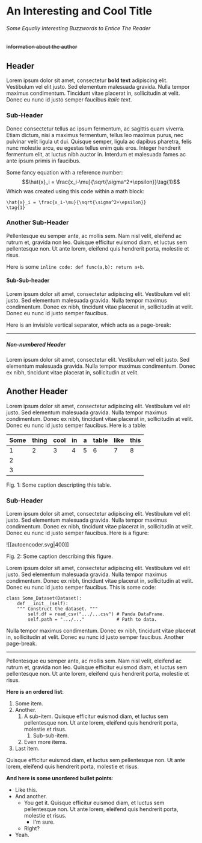 # An Interesting and Cool Title
###### Some Equally Interesting Buzzwords to Entice The Reader
~~Information about the author~~

## Header
Lorem ipsum dolor sit amet, consectetur **bold text** adipiscing elit. Vestibulum vel elit justo. Sed elementum malesuada gravida. Nulla tempor maximus condimentum. Tincidunt vitae placerat in, sollicitudin at velit. Donec eu nunc id justo semper faucibus *italic text*.

### Sub-Header
Donec consectetur tellus ac ipsum fermentum, ac sagittis quam viverra. Etiam dictum, nisi a maximus fermentum, tellus leo maximus purus, nec pulvinar velit ligula ut dui. Quisque semper, ligula ac dapibus pharetra, felis nunc molestie arcu, eu egestas tellus enim quis eros. Integer hendrerit fermentum elit, at luctus nibh auctor in. Interdum et malesuada fames ac ante ipsum primis in faucibus.

Some fancy equation with a reference number:
$$\hat{x}_i = \frac{x_i-\mu}{\sqrt{\sigma^2+\epsilon}}\tag{1}$$
Which was created using this code within a math block:
```
\hat{x}_i = \frac{x_i-\mu}{\sqrt{\sigma^2+\epsilon}}
\tag{1}
```

### Another Sub-Header
Pellentesque eu semper ante, ac mollis sem. Nam nisl velit, eleifend ac rutrum et, gravida non leo. Quisque efficitur euismod diam, et luctus sem pellentesque non. Ut ante lorem, eleifend quis hendrerit porta, molestie et risus.

Here is some `inline code: def func(a,b): return a+b`.

#### Sub-Sub-header
Lorem ipsum dolor sit amet, consectetur adipiscing elit. Vestibulum vel elit justo. Sed elementum malesuada gravida. Nulla tempor maximus condimentum. Donec ex nibh, tincidunt vitae placerat in, sollicitudin at velit. Donec eu nunc id justo semper faucibus.

Here is an invisible vertical separator, which acts as a page-break:

---
##### Non-numbered Header
Lorem ipsum dolor sit amet, consectetur elit. Vestibulum vel elit justo. Sed elementum malesuada gravida. Nulla tempor maximus condimentum. Donec ex nibh, tincidunt vitae placerat in, sollicitudin at velit.

## Another Header
Lorem ipsum dolor sit amet, consectetur adipiscing elit. Vestibulum vel elit justo. Sed elementum malesuada gravida. Nulla tempor maximus condimentum. Donec ex nibh, tincidunt vitae placerat in, sollicitudin at velit. Donec eu nunc id justo semper faucibus. Here is a table:

| Some | thing | cool | in  | a   | table | like | this |
| ---- | ----- | ---- | --- | --- | ----- | ---- | ---- |
| 1    | 2     | 3    | 4   | 5   | 6     | 7    | 8    | 
| 2    |       |      |     |     |       |      |      |
| 3    |       |      |     |     |       |      |      |
<figcaption>Fig. 1: Some caption descripting this table.</figcaption>

### Sub-Header
Lorem ipsum dolor sit amet, consectetur adipiscing elit. Vestibulum vel elit justo. Sed elementum malesuada gravida. Nulla tempor maximus condimentum. Donec ex nibh, tincidunt vitae placerat in, sollicitudin at velit. Donec eu nunc id justo semper faucibus. Here is a figure:

![[autoencoder.svg|400]]
<figcaption>Fig. 2: Some caption describing this figure.</figcaption>

Lorem ipsum dolor sit amet, consectetur adipiscing elit. Vestibulum vel elit justo. Sed elementum malesuada gravida. Nulla tempor maximus condimentum. Donec ex nibh, tincidunt vitae placerat in, sollicitudin at velit. Donec eu nunc id justo semper faucibus. This is some code:
```
class Some_Dataset(Dataset):
	def __init__(self):
	""" Construct the dataset. """
		self.df = read_csv(".../...csv") # Panda DataFrame.
		self.path = ".../..."            # Path to data.
```
Nulla tempor maximus condimentum. Donec ex nibh, tincidunt vitae placerat in, sollicitudin at velit. Donec eu nunc id justo semper faucibus. Another page-break.

---

Pellentesque eu semper ante, ac mollis sem. Nam nisl velit, eleifend ac rutrum et, gravida non leo. Quisque efficitur euismod diam, et luctus sem pellentesque non. Ut ante lorem, eleifend quis hendrerit porta, molestie et risus.

**Here is an ordered list**:
1. Some item.
2. Another.
	1. A sub-item. Quisque efficitur euismod diam, et luctus sem pellentesque non. Ut ante lorem, eleifend quis hendrerit porta, molestie et risus.
		1. Sub-sub-item.
	2. Even more items.
3. Last item.

Quisque efficitur euismod diam, et luctus sem pellentesque non. Ut ante lorem, eleifend quis hendrerit porta, molestie et risus.

**And here is some unordered bullet points**:
- Like this.
- And another.
	- You get it. Quisque efficitur euismod diam, et luctus sem pellentesque non. Ut ante lorem, eleifend quis hendrerit porta, molestie et risus.
		- I'm sure.
	- Right?
- Yeah.


